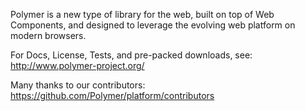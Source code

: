 Polymer is a new type of library for the web, built on top of Web Components, and designed to leverage the evolving web platform on modern browsers.

For Docs, License, Tests, and pre-packed downloads, see:
http://www.polymer-project.org/

Many thanks to our contributors:
https://github.com/Polymer/platform/contributors
